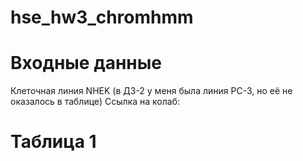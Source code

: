 # hse_hw3_chromhmm

# Входные данные
Клеточная линия NHEK (в ДЗ-2 у меня была линия PC-3, но её не оказалось в таблице)
Ссылка на колаб:
 
# Таблица 1
